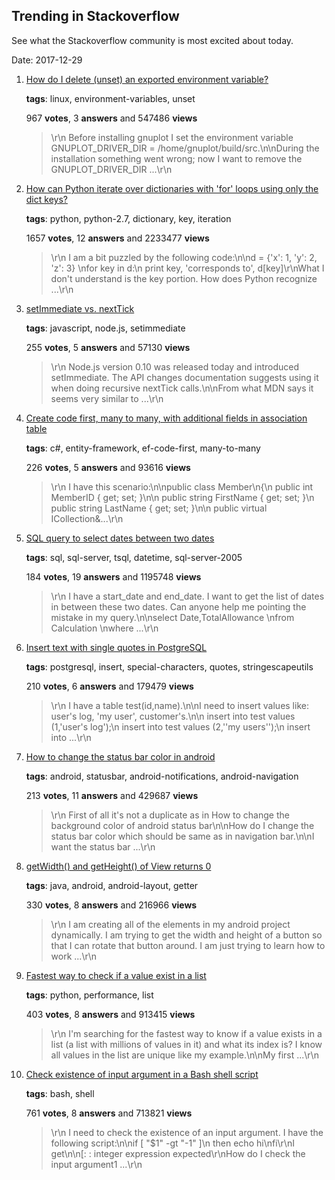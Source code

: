 ## Trending in Stackoverflow

See what the Stackoverflow community is most excited about today.

Date: 2017-12-29


1. [How do I delete (unset) an exported environment variable?](https://stackoverflow.com/questions/6877727/how-do-i-delete-unset-an-exported-environment-variable)

    **tags**: linux, environment-variables, unset
            
    967 **votes**, 3 **answers** and 547486 **views**

    > \r\n            Before installing gnuplot I set the environment variable GNUPLOT_DRIVER_DIR = /home/gnuplot/build/src.\n\nDuring the installation something went wrong; now I want to remove the GNUPLOT_DRIVER_DIR ...\r\n        

    
2. [How can Python iterate over dictionaries with 'for' loops using only the dict keys?](https://stackoverflow.com/questions/3294889/how-can-python-iterate-over-dictionaries-with-for-loops-using-only-the-dict-ke)

    **tags**: python, python-2.7, dictionary, key, iteration
            
    1657 **votes**, 12 **answers** and 2233477 **views**

    > \r\n            I am a bit puzzled by the following code:\n\nd = {'x': 1, 'y': 2, 'z': 3} \nfor key in d:\n    print key, 'corresponds to', d[key]\r\nWhat I don't understand is the key portion. How does Python recognize ...\r\n        

    
3. [setImmediate vs. nextTick](https://stackoverflow.com/questions/15349733/setimmediate-vs-nexttick)

    **tags**: javascript, node.js, setimmediate
            
    255 **votes**, 5 **answers** and 57130 **views**

    > \r\n            Node.js version 0.10 was released today and introduced  setImmediate. The API changes documentation suggests using it when doing recursive nextTick calls.\n\nFrom what MDN says it seems very similar to ...\r\n        

    
4. [Create code first, many to many, with additional fields in association table](https://stackoverflow.com/questions/7050404/create-code-first-many-to-many-with-additional-fields-in-association-table)

    **tags**: c#, entity-framework, ef-code-first, many-to-many
            
    226 **votes**, 5 **answers** and 93616 **views**

    > \r\n            I have this scenario:\n\npublic class Member\n{\n    public int MemberID { get; set; }\n\n    public string FirstName { get; set; }\n    public string LastName { get; set; }\n\n    public virtual ICollection&...\r\n        

    
5. [SQL query to select dates between two dates](https://stackoverflow.com/questions/5125076/sql-query-to-select-dates-between-two-dates)

    **tags**: sql, sql-server, tsql, datetime, sql-server-2005
            
    184 **votes**, 19 **answers** and 1195748 **views**

    > \r\n            I have a start_date and end_date. I want to get the list of dates in between these two dates. Can anyone help me pointing the mistake in my query.\n\nselect Date,TotalAllowance \nfrom Calculation \nwhere ...\r\n        

    
6. [Insert text with single quotes in PostgreSQL](https://stackoverflow.com/questions/12316953/insert-text-with-single-quotes-in-postgresql)

    **tags**: postgresql, insert, special-characters, quotes, stringescapeutils
            
    210 **votes**, 6 **answers** and 179479 **views**

    > \r\n            I have a table test(id,name).\n\nI need to insert values like:  user's log, 'my user', customer's.\n\n insert into test values (1,'user's log');\n insert into test values (2,''my users'');\n insert into ...\r\n        

    
7. [How to change the status bar color in android](https://stackoverflow.com/questions/22192291/how-to-change-the-status-bar-color-in-android)

    **tags**: android, statusbar, android-notifications, android-navigation
            
    213 **votes**, 11 **answers** and 429687 **views**

    > \r\n            First of all it's not a duplicate as in How to change the background color of android status bar\n\nHow do I change the status bar color which should be same as in navigation bar.\n\nI want the status bar ...\r\n        

    
8. [getWidth() and getHeight() of View returns 0](https://stackoverflow.com/questions/3591784/getwidth-and-getheight-of-view-returns-0)

    **tags**: java, android, android-layout, getter
            
    330 **votes**, 8 **answers** and 216966 **views**

    > \r\n            I am creating all of the elements in my android project dynamically. I am trying to get the width and height of a button so that I can rotate that button around. I am just trying to learn how to work ...\r\n        

    
9. [Fastest way to check if a value exist in a list](https://stackoverflow.com/questions/7571635/fastest-way-to-check-if-a-value-exist-in-a-list)

    **tags**: python, performance, list
            
    403 **votes**, 8 **answers** and 913415 **views**

    > \r\n            I'm searching for the fastest way to know if a value exists in a list (a list with millions of values in it) and what its index is? I know all values in the list are unique like my example.\n\nMy first ...\r\n        

    
10. [Check existence of input argument in a Bash shell script](https://stackoverflow.com/questions/6482377/check-existence-of-input-argument-in-a-bash-shell-script)

    **tags**: bash, shell
            
    761 **votes**, 8 **answers** and 713821 **views**

    > \r\n            I need to check the existence of an input argument. I have the following script:\n\nif [ "$1" -gt "-1" ]\n  then echo hi\nfi\r\nI get\n\n[: : integer expression expected\r\nHow do I check the input argument1 ...\r\n        

    